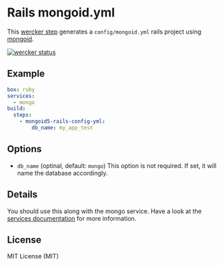 # Rails mongoid.yml

This [wercker step](http://devcenter.wercker.com/docs/steps) generates a `config/mongoid.yml` rails project using [mongoid](http://mongoid.org).

[![wercker status](https://app.wercker.com/status/0f970597f3b22cab6008a3ab598114e3/s/master "wercker status")](https://app.wercker.com/project/bykey/0f970597f3b22cab6008a3ab598114e3)

## Example

```yml
box: ruby
services:
  - mongo
build:
  steps:
    - mongoid5-rails-config-yml:
        db_name: my_app_test
```

## Options

- `db_name`
  (optinal, default: `mongo`)
  This option is not required. If set, it will name the database accordingly.

## Details

You should use this along with the mongo service.
Have a look at the [services documentation](http://devcenter.wercker.com/docs/services) for more information.

## License

MIT License (MIT)
